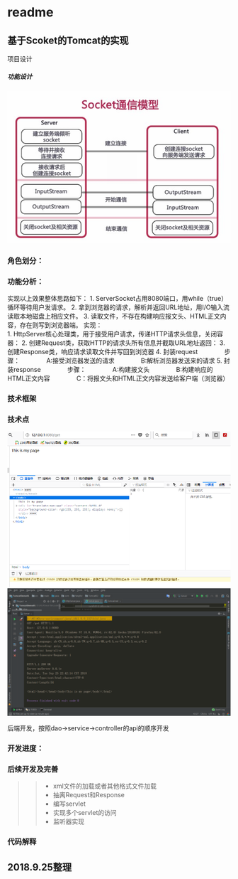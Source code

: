 # readme
## 基于Scoket的Tomcat的实现 

项目设计
##### 功能设计
![实现原理](https://github.com/IDEA-Fang/ShowImgOnGithub/blob/master/Tomcat/Scoket.jpg)

### 角色划分：

### 功能分析：
实现以上效果整体思路如下：
      1. ServerSocket占用8080端口，用while（true）循环等待用户发请求。
      2. 拿到浏览器的请求，解析并返回URL地址，用I/O输入流读取本地磁盘上相应文件。 
      3. 读取文件，不存在构建响应报文头、HTML正文内容，存在则写到浏览器端。
实现：    
      1. HttpServer核心处理类，用于接受用户请求，传递HTTP请求头信息，关闭容器：
      2. 创建Request类，获取HTTP的请求头所有信息并截取URL地址返回：
      3. 创建Response类，响应请求读取文件并写回到浏览器
      4. 封装request
           　　　　步骤：
           　　　　A:接受浏览器发送的请求
           　　　　B:解析浏览器发送来的请求
      5. 封装response
           　　　　步骤：
           　　　　A:构建报文头
           　　　　B:构建响应的HTML正文内容
           　　　　C：将报文头和HTML正文内容发送给客户端（浏览器）
### 技术框架

### 技术点

![项目效果1](https://github.com/IDEA-Fang/ShowImgOnGithub/blob/master/Tomcat/Tomcat02Page.png)
![项目效果2](https://github.com/IDEA-Fang/ShowImgOnGithub/blob/master/Tomcat/Tomcat02Request.png)

后端开发，按照dao->service->controller的api的顺序开发

### 开发进度：

### 后续开发及完善
 >> * xml文件的加载或者其他格式文件加载
 >> * 抽离Request和Response
 >> * 编写servlet
 >> * 实现多个servlet的访问
 >> * 监听器实现

### 代码解释

2018.9.25整理
---------------

